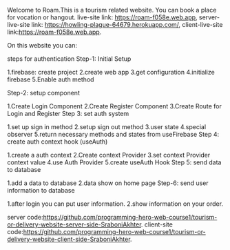 Welcome to Roam.This is a tourism related website.
You can book a place for vocation or hangout.
live-site link: https://roam-f058e.web.app,
server-live-site link: https://howling-plague-64679.herokuapp.com/,
client-live-site link:https://roam-f058e.web.app.

On this website you can:

steps for authentication
Step-1: Initial Setup

1.firebase: create project
2.create web app
3.get configuration
4.initialize firebase
5.Enable auth method

Step-2: setup component

1.Create Login Component
2.Create Register Component
3.Create Route for Login and Register
Step 3: set auth system

1.set up sign in method
2.setup sign out method
3.user state
4.special observer
5.return necessary methods and states from useFirebase
Step 4: create auth context hook (useAuth)

1.create a auth context
2.Create context Provider
3.set context Provider context value
4.use Auth Provider
5.create useAuth Hook
Step 5: send data to database

1.add a data to database
2.data show on home page
Step-6: send user information to database

1.after login you can put user information.
2.show information on your order.



server code:https://github.com/programming-hero-web-course1/tourism-or-delivery-website-server-side-SraboniAkhter.
client-site code:https://github.com/programming-hero-web-course1/tourism-or-delivery-website-client-side-SraboniAkhter.
